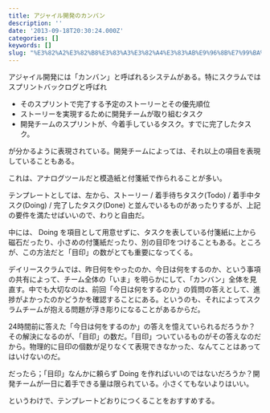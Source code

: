 ```yaml
---
title: アジャイル開発のカンバン
description: ''
date: '2013-09-18T20:30:24.000Z'
categories: []
keywords: []
slug: "%E3%82%A2%E3%82%B8%E3%83%A3%E3%82%A4%E3%83%AB%E9%96%8B%E7%99%BA%E3%81%AE%E3%82%AB%E3%83%B3%E3%83%90%E3%83%B3"
---
```

アジャイル開発には「カンバン」と呼ばれるシステムがある。特にスクラムではスプリントバックログと呼ばれ

*   そのスプリントで完了する予定のストーリーとその優先順位
*   ストーリーを実現するために開発チームが取り組むタスク
*   開発チームのスプリントが、今着手しているタスク。すでに完了したタスク。

が分かるように表現されている。開発チームによっては、それ以上の項目を表現していることもある。

これは、アナログツールだと模造紙と付箋紙で作られることが多い。

テンプレートとしては、左から、ストーリー / 着手待ちタスク(Todo) / 着手中タスク(Doing) / 完了したタスク(Done) と並んでいるものがあったりするが、上記の要件を満たせばいいので、わりと自由だ。

中には、 Doing を項目として用意せずに、タスクを表している付箋紙に上から磁石だったり、小さめの付箋紙だったり、別の目印をつけることもある。ところが、この方法だと「目印」の数がとても重要になってくる。

デイリースクラムでは、昨日何をやったのか、今日は何をするのか、という事項の共有によって、チーム全体の「いま」を明らかにして、「カンバン」全体を見直す。中でも大切なのは、前回「今日は何をするのか」の質問の答えとして、進捗がよかったのかどうかを確認することにある。というのも、それによってスクラムチームが抱える問題が浮き彫りになることがあるからだ。

24時間前に答えた「今日は何をするのか」の答えを憶えていられるだろうか？その解決になるのが、「目印」の数だ。「目印」ついているものがその答えなのだから。物理的に目印の個数が足りなくて表現できなかった、なんてことはあってはいけないのだ。

だったら；「目印」なんかに頼らず Doing を作ればいいのではないだろうか？開発チームが一日に着手できる量は限られている。小さくてもないよりはいい。

というわけで、テンプレートどおりにつくることをおすすめする。